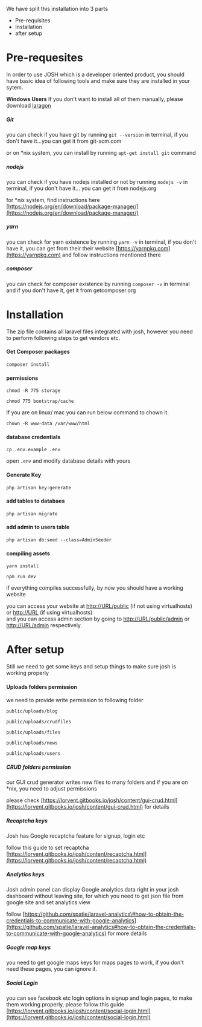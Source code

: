 We have split this installation into 3 parts

* Pre-requisites 
* Installation
* after setup

# Pre-requesites

In order to use JOSH which is a developer oriented product, you should have basic idea of following tools and make sure they are installed in your sytem.

**Windows Users** If you don't want to install all of them manually, please download [laragon](https://laragon.org/)

##### Git 

you can check if you have git by running `git --version` in terminal, if you don't have it...you can get it from git-scm.com

or on \*nix system, you can install by running `apt-get install git` command

##### nodejs

you can check if you have nodejs installed or not by running `nodejs -v` in terminal, if you don't have it... you can get it from nodejs.org

for \*nix system, find instructions here [https://nodejs.org/en/download/package-manager/](https://nodejs.org/en/download/package-manager/)

##### yarn

you can check for yarn existence by running `yarn -v` in terminal, if you don't have it, you can get from their their website [https://yarnpkg.com](https://yarnpkg.com) and follow instructions mentioned there

##### composer

you can check for composer existence by running `composer -v` in terminal and if you don't have it, get it from getcomposer.org

# Installation

The zip file contains all laravel files integrated with josh, however you need to perform following steps to get vendors etc.

#### Get Composer packages

`composer install`

#### permissions

```
chmod -R 775 storage

chmod 775 bootstrap/cache
```

If you are on linux/ mac you can run below command to chown it.

```
chown -R www-data /var/www/html
```

#### database credentials

```
cp .env.example .env
```

open `.env` and modify database details with yours

#### Generate Key

```
php artisan key:generate
```

#### add tables to databaes

`php artisan migrate`

#### add admin to users table

`php artisan db:seed --class=AdminSeeder`

#### compiling assets

`yarn install`

`npm run dev`

if everything compiles successfully, by now you should have a working website

you can access your website at [http://URL/public](http://URL/public) \(if not using virtualhosts\) or [http://URL](http://URL) \(if using virtualhosts\)  
and you can access admin section by going to [http://URL/public/admin](http://URL/public/admin) or [http://URL/admin](http://URL/admin) respectively.

# After setup

Still we need to get some keys and setup things to make sure josh is working properly

#### Uploads folders permission

we need to provide write permission to following folder
```
public/uploads/blog

public/uploads/crudfiles

public/uploads/files

public/uploads/news

public/uploads/users
```

##### CRUD folders permission

our GUI crud generator writes new files to many folders and if you are on \*nix, you need to adjust permissions

please check [https://lorvent.gitbooks.io/josh/content/gui-crud.html](https://lorvent.gitbooks.io/josh/content/gui-crud.html) for details

##### Recaptcha keys

Josh has Google recaptcha feature for signup, login etc

follow this guide to set recaptcha [https://lorvent.gitbooks.io/josh/content/recaptcha.html](https://lorvent.gitbooks.io/josh/content/recaptcha.html)

##### Analytics keys

Josh admin panel can display Google analytics data right in your josh dashboard without leaving site, for which you need to get json file from google site and set analytics view

follow [https://github.com/spatie/laravel-analytics\#how-to-obtain-the-credentials-to-communicate-with-google-analytics](https://github.com/spatie/laravel-analytics#how-to-obtain-the-credentials-to-communicate-with-google-analytics) for more details

##### Google map keys

you need to get google maps keys for maps pages to work, if you don't need these pages, you can ignore it.

##### Social Login

you can see facebook etc login options in signup and login pages, to make them working properly, please follow this guide [https://lorvent.gitbooks.io/josh/content/social-login.html](https://lorvent.gitbooks.io/josh/content/social-login.html)

